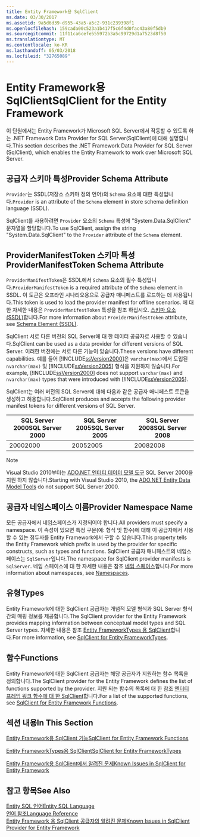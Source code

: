 ```yaml
---
title: Entity Framework용 SqlClient
ms.date: 03/30/2017
ms.assetid: 9a5d6d39-d955-43a5-a5c2-931c239398f1
ms.openlocfilehash: 159cada00c523a1b417f5c6f4d0fac43a80f5db9
ms.sourcegitcommit: 11f11ca6cefe555972b3a5c99729d1a7523d8f50
ms.translationtype: MT
ms.contentlocale: ko-KR
ms.lasthandoff: 05/03/2018
ms.locfileid: "32765089"
---
```

# <a name="sqlclient-for-the-entity-framework"></a><span data-ttu-id="9de2e-102">Entity Framework용 SqlClient</span><span class="sxs-lookup"><span data-stu-id="9de2e-102">SqlClient for the Entity Framework</span></span>
<span data-ttu-id="9de2e-103">이 단원에서는 Entity Framework가 Microsoft SQL Server에서 작동할 수 있도록 하는 .NET Framework Data Provider for SQL Server(SqlClient)에 대해 설명합니다.</span><span class="sxs-lookup"><span data-stu-id="9de2e-103">This section describes the .NET Framework Data Provider for SQL Server (SqlClient), which enables the Entity Framework to work over Microsoft SQL Server.</span></span>  
  
## <a name="provider-schema-attribute"></a><span data-ttu-id="9de2e-104">공급자 스키마 특성</span><span class="sxs-lookup"><span data-stu-id="9de2e-104">Provider Schema Attribute</span></span>  
 <span data-ttu-id="9de2e-105">`Provider`는 SSDL(저장소 스키마 정의 언어)의 `Schema` 요소에 대한 특성입니다.</span><span class="sxs-lookup"><span data-stu-id="9de2e-105">`Provider` is an attribute of the `Schema` element in store schema definition language (SSDL).</span></span>  
  
 <span data-ttu-id="9de2e-106">SqlClient를 사용하려면 `Provider` 요소의 `Schema` 특성에 "System.Data.SqlClient" 문자열을 할당합니다.</span><span class="sxs-lookup"><span data-stu-id="9de2e-106">To use SqlClient, assign the string "System.Data.SqlClient" to the `Provider` attribute of the `Schema` element.</span></span>  
  
## <a name="providermanifesttoken-schema-attribute"></a><span data-ttu-id="9de2e-107">ProviderManifestToken 스키마 특성</span><span class="sxs-lookup"><span data-stu-id="9de2e-107">ProviderManifestToken Schema Attribute</span></span>  
 <span data-ttu-id="9de2e-108">`ProviderManifestToken`은 SSDL에서 `Schema` 요소의 필수 특성입니다.</span><span class="sxs-lookup"><span data-stu-id="9de2e-108">`ProviderManifestToken` is a required attribute of the `Schema` element in SSDL.</span></span> <span data-ttu-id="9de2e-109">이 토큰은 오프라인 시나리오용으로 공급자 매니페스트를 로드하는 데 사용됩니다.</span><span class="sxs-lookup"><span data-stu-id="9de2e-109">This token is used to load the provider manifest for offline scenarios.</span></span> <span data-ttu-id="9de2e-110">에 대 한 자세한 내용은 `ProviderManifestToken` 특성을 참조 하십시오. [스키마 요소 (SSDL)](http://msdn.microsoft.com/library/fec75ae4-7f16-4421-9265-9dac61509222)합니다.</span><span class="sxs-lookup"><span data-stu-id="9de2e-110">For more information about `ProviderManifestToken` attribute, see [Schema Element (SSDL)](http://msdn.microsoft.com/library/fec75ae4-7f16-4421-9265-9dac61509222).</span></span>  
  
 <span data-ttu-id="9de2e-111">SqlClient 서로 다른 버전의 SQL Server에 대 한 데이터 공급자로 사용할 수 있습니다.</span><span class="sxs-lookup"><span data-stu-id="9de2e-111">SqlClient can be used as a data provider for different versions of SQL Server.</span></span> <span data-ttu-id="9de2e-112">이러한 버전에는 서로 다른 기능이 있습니다.</span><span class="sxs-lookup"><span data-stu-id="9de2e-112">These versions have different capabilities.</span></span> <span data-ttu-id="9de2e-113">예를 들어 [!INCLUDE[ssVersion2000](../../../../../includes/ssversion2000-md.md)]은 `varchar(max)`에서 도입된 `nvarchar(max)` 및 [!INCLUDE[ssVersion2005](../../../../../includes/ssversion2005-md.md)] 형식을 지원하지 않습니다.</span><span class="sxs-lookup"><span data-stu-id="9de2e-113">For example, [!INCLUDE[ssVersion2000](../../../../../includes/ssversion2000-md.md)] does not support `varchar(max)` and `nvarchar(max)` types that were introduced with [!INCLUDE[ssVersion2005](../../../../../includes/ssversion2005-md.md)].</span></span>  
  
 <span data-ttu-id="9de2e-114">SqlClient는 여러 버전의 SQL Server에 대해 다음과 같은 공급자 매니페스트 토큰을 생성하고 허용합니다.</span><span class="sxs-lookup"><span data-stu-id="9de2e-114">SqlClient produces and accepts the following provider manifest tokens for different versions of SQL Server.</span></span>  
  
|<span data-ttu-id="9de2e-115">SQL Server 2000</span><span class="sxs-lookup"><span data-stu-id="9de2e-115">SQL Server 2000</span></span>|<span data-ttu-id="9de2e-116">SQL Server 2005</span><span class="sxs-lookup"><span data-stu-id="9de2e-116">SQL Server 2005</span></span>|<span data-ttu-id="9de2e-117">SQL Server 2008</span><span class="sxs-lookup"><span data-stu-id="9de2e-117">SQL Server 2008</span></span>|  
|-|-|-|  
|<span data-ttu-id="9de2e-118">2000</span><span class="sxs-lookup"><span data-stu-id="9de2e-118">2000</span></span>|<span data-ttu-id="9de2e-119">2005</span><span class="sxs-lookup"><span data-stu-id="9de2e-119">2005</span></span>|<span data-ttu-id="9de2e-120">2008</span><span class="sxs-lookup"><span data-stu-id="9de2e-120">2008</span></span>|  
  
> [!NOTE]
>  <span data-ttu-id="9de2e-121">Visual Studio 2010부터는 [ADO.NET 엔터티 데이터 모델 도구](http://msdn.microsoft.com/library/91076853-0881-421b-837a-f582f36be527) SQL Server 2000을 지원 하지 않습니다.</span><span class="sxs-lookup"><span data-stu-id="9de2e-121">Starting with Visual Studio 2010, the [ADO.NET Entity Data Model  Tools](http://msdn.microsoft.com/library/91076853-0881-421b-837a-f582f36be527) do not support SQL Server 2000.</span></span>  
  
## <a name="provider-namespace-name"></a><span data-ttu-id="9de2e-122">공급자 네임스페이스 이름</span><span class="sxs-lookup"><span data-stu-id="9de2e-122">Provider Namespace Name</span></span>  
 <span data-ttu-id="9de2e-123">모든 공급자에서 네임스페이스가 지정되어야 합니다.</span><span class="sxs-lookup"><span data-stu-id="9de2e-123">All providers must specify a namespace.</span></span> <span data-ttu-id="9de2e-124">이 속성이 있으면 특정 구문(예: 형식 및 함수)에 대해 이 공급자에서 사용할 수 있는 접두사를 Entity Framework에서 구할 수 있습니다.</span><span class="sxs-lookup"><span data-stu-id="9de2e-124">This property tells the Entity Framework which prefix is used by the provider for specific constructs, such as types and functions.</span></span> <span data-ttu-id="9de2e-125">SqlClient 공급자 매니페스트의 네임스페이스는 `SqlServer`입니다.</span><span class="sxs-lookup"><span data-stu-id="9de2e-125">The namespace for SqlClient provider manifests is `SqlServer`.</span></span> <span data-ttu-id="9de2e-126">네임 스페이스에 대 한 자세한 내용은 참조 [네임 스페이스](../../../../../docs/framework/data/adonet/ef/language-reference/namespaces-entity-sql.md)합니다.</span><span class="sxs-lookup"><span data-stu-id="9de2e-126">For more information about namespaces, see [Namespaces](../../../../../docs/framework/data/adonet/ef/language-reference/namespaces-entity-sql.md).</span></span>  
  
## <a name="types"></a><span data-ttu-id="9de2e-127">유형</span><span class="sxs-lookup"><span data-stu-id="9de2e-127">Types</span></span>  
 <span data-ttu-id="9de2e-128">Entity Framework에 대한 SqlClient 공급자는 개념적 모델 형식과 SQL Server 형식 간의 매핑 정보를 제공합니다.</span><span class="sxs-lookup"><span data-stu-id="9de2e-128">The SqlClient provider for the Entity Framework provides mapping information between conceptual model types and SQL Server types.</span></span> <span data-ttu-id="9de2e-129">자세한 내용은 참조 [Entity FrameworkTypes 용 SqlClient](../../../../../docs/framework/data/adonet/ef/sqlclient-for-ef-types.md)합니다.</span><span class="sxs-lookup"><span data-stu-id="9de2e-129">For more information, see [SqlClient for Entity FrameworkTypes](../../../../../docs/framework/data/adonet/ef/sqlclient-for-ef-types.md).</span></span>  
  
## <a name="functions"></a><span data-ttu-id="9de2e-130">함수</span><span class="sxs-lookup"><span data-stu-id="9de2e-130">Functions</span></span>  
 <span data-ttu-id="9de2e-131">Entity Framework에 대한 SqlClient 공급자는 해당 공급자가 지원하는 함수 목록을 정의합니다.</span><span class="sxs-lookup"><span data-stu-id="9de2e-131">The SqlClient provider for the Entity Framework defines the list of functions supported by the provider.</span></span> <span data-ttu-id="9de2e-132">지원 되는 함수의 목록에 대 한 참조 [엔터티 프레임 워크 함수에 대 한 SqlClient](../../../../../docs/framework/data/adonet/ef/sqlclient-for-ef-functions.md)합니다.</span><span class="sxs-lookup"><span data-stu-id="9de2e-132">For a list of the supported functions, see [SqlClient for Entity Framework Functions](../../../../../docs/framework/data/adonet/ef/sqlclient-for-ef-functions.md).</span></span>  
  
## <a name="in-this-section"></a><span data-ttu-id="9de2e-133">섹션 내용</span><span class="sxs-lookup"><span data-stu-id="9de2e-133">In This Section</span></span>  
 [<span data-ttu-id="9de2e-134">Entity Framework용 SqlClient 기능</span><span class="sxs-lookup"><span data-stu-id="9de2e-134">SqlClient for Entity Framework Functions</span></span>](../../../../../docs/framework/data/adonet/ef/sqlclient-for-ef-functions.md)  
  
 [<span data-ttu-id="9de2e-135">Entity FrameworkTypes용 SqlClient</span><span class="sxs-lookup"><span data-stu-id="9de2e-135">SqlClient for Entity FrameworkTypes</span></span>](../../../../../docs/framework/data/adonet/ef/sqlclient-for-ef-types.md)  
  
 [<span data-ttu-id="9de2e-136">Entity Framework용 SqlClient에서 알려진 문제</span><span class="sxs-lookup"><span data-stu-id="9de2e-136">Known Issues in SqlClient for Entity Framework</span></span>](../../../../../docs/framework/data/adonet/ef/known-issues-in-sqlclient-for-entity-framework.md)  
  
## <a name="see-also"></a><span data-ttu-id="9de2e-137">참고 항목</span><span class="sxs-lookup"><span data-stu-id="9de2e-137">See Also</span></span>  
 [<span data-ttu-id="9de2e-138">Entity SQL 언어</span><span class="sxs-lookup"><span data-stu-id="9de2e-138">Entity SQL Language</span></span>](../../../../../docs/framework/data/adonet/ef/language-reference/entity-sql-language.md)  
 [<span data-ttu-id="9de2e-139">언어 참조</span><span class="sxs-lookup"><span data-stu-id="9de2e-139">Language Reference</span></span>](../../../../../docs/framework/data/adonet/ef/language-reference/index.md)  
 [<span data-ttu-id="9de2e-140">Entity Framework 용 SqlClient 공급자의 알려진 문제</span><span class="sxs-lookup"><span data-stu-id="9de2e-140">Known Issues in SqlClient Provider for Entity Framework</span></span>](../../../../../docs/framework/data/adonet/ef/sqlclient-for-the-entity-framework.md)
